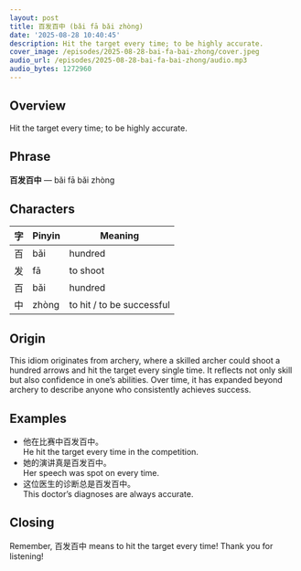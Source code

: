 ```yaml
---
layout: post
title: 百发百中 (bǎi fā bǎi zhòng)
date: '2025-08-28 10:40:45'
description: Hit the target every time; to be highly accurate.
cover_image: /episodes/2025-08-28-bai-fa-bai-zhong/cover.jpeg
audio_url: /episodes/2025-08-28-bai-fa-bai-zhong/audio.mp3
audio_bytes: 1272960
---
```


## Overview
Hit the target every time; to be highly accurate.

## Phrase
**百发百中** — bǎi fā bǎi zhòng

## Characters

| 字 | Pinyin | Meaning                |
|----|--------|------------------------|
| 百 | bǎi    | hundred                |
| 发 | fā     | to shoot               |
| 百 | bǎi    | hundred                |
| 中 | zhòng  | to hit / to be successful |

## Origin
This idiom originates from archery, where a skilled archer could shoot a hundred arrows and hit the target every single time. It reflects not only skill but also confidence in one’s abilities. Over time, it has expanded beyond archery to describe anyone who consistently achieves success.

## Examples
- 他在比赛中百发百中。<br>He hit the target every time in the competition.
- 她的演讲真是百发百中。<br>Her speech was spot on every time.
- 这位医生的诊断总是百发百中。<br>This doctor’s diagnoses are always accurate.

## Closing
Remember, 百发百中 means to hit the target every time! Thank you for listening!

